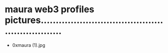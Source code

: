 # maura web3 profiles pictures............................................................
- 0xmaura (1).jpg
